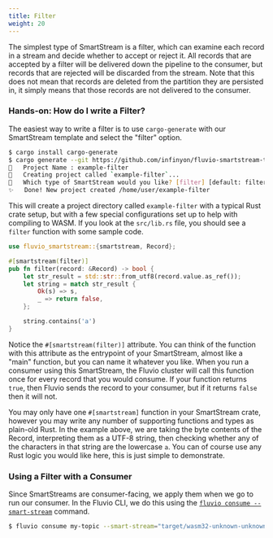 ```yaml
---
title: Filter
weight: 20
---
```


The simplest type of SmartStream is a filter, which can examine each record in
a stream and decide whether to accept or reject it. All records that are accepted
by a filter will be delivered down the pipeline to the consumer, but records that
are rejected will be discarded from the stream. Note that this does not mean that
records are deleted from the partition they are persisted in, it simply means that
those records are not delivered to the consumer.

### Hands-on: How do I write a Filter?

The easiest way to write a filter is to use `cargo-generate` with our SmartStream
template and select the "filter" option.

```bash
$ cargo install cargo-generate
$ cargo generate --git https://github.com/infinyon/fluvio-smartstream-template
🤷   Project Name : example-filter
🔧   Creating project called `example-filter`...
🤷   Which type of SmartStream would you like? [filter] [default: filter]: filter
✨   Done! New project created /home/user/example-filter
```

This will create a project directory called `example-filter` with a typical Rust
crate setup, but with a few special configurations set up to help with compiling
to WASM. If you look at the `src/lib.rs` file, you should see a `filter` function
with some sample code.

```rust
use fluvio_smartstream::{smartstream, Record};

#[smartstream(filter)]
pub fn filter(record: &Record) -> bool {
    let str_result = std::str::from_utf8(record.value.as_ref());
    let string = match str_result {
        Ok(s) => s,
        _ => return false,
    };

    string.contains('a')
}
```

Notice the `#[smartstream(filter)]` attribute. You can think of the function with this
attribute as the entrypoint of your SmartStream, almost like a "main" function, but
you can name it whatever you like. When you run a consumer using this SmartStream,
the Fluvio cluster will call this function once for every record that you would consume.
If your function returns `true`, then Fluvio sends the record to your consumer,
but if it returns `false` then it will not.

You may only have one `#[smartstream]` function in your SmartStream crate, however you
may write any number of supporting functions and types as plain-old Rust. In the example
above, we are taking the byte contents of the Record, interpreting them as a UTF-8 string,
then checking whether any of the characters in that string are the lowercase `a`. You
can of course use any Rust logic you would like here, this is just simple to demonstrate.

### Using a Filter with a Consumer

Since SmartStreams are consumer-facing, we apply them when we go to run our consumer.
In the Fluvio CLI, we do this using the [`fluvio consume --smart-stream`] command.

[`fluvio consume --smart-stream`]: /cli/commands/consume

```bash
$ fluvio consume my-topic --smart-stream="target/wasm32-unknown-unknown/release/example-filter.wasm"
```
